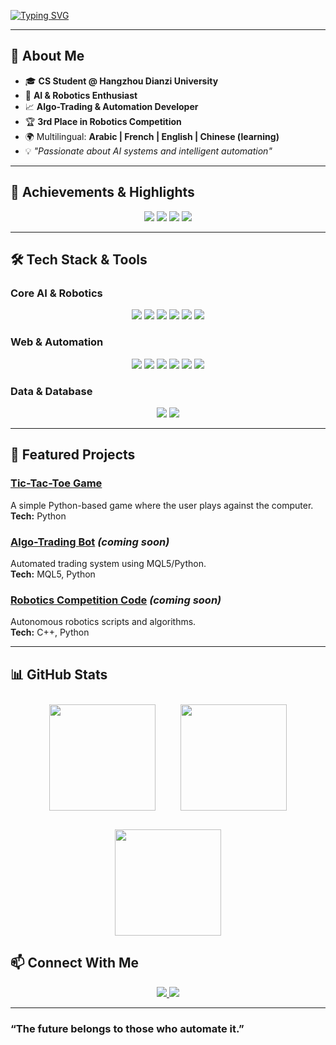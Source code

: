 <!-- Typing animation headline -->
[![Typing SVG](https://readme-typing-svg.herokuapp.com?color=%2300F700&size=28&center=true&vCenter=true&width=900&lines=AI+%26+Robotics+Enthusiast;Algo-Trading+Developer;Automation+%26+ML+Learner;Building+Intelligent+Systems+for+the+Future)](https://git.io/typing-svg)

---

## 👋 About Me  
- 🎓 **CS Student @ Hangzhou Dianzi University**  
- 🤖 **AI & Robotics Enthusiast**  
- 📈 **Algo-Trading & Automation Developer**  
- 🏆 **3rd Place in Robotics Competition**  
- 🌍 Multilingual: **Arabic | French | English | Chinese (learning)**  
- 💡 *"Passionate about AI systems and intelligent automation"*

---

## 🏅 Achievements & Highlights
<p align="center">
  <img src="https://img.shields.io/badge/Robotics-Competition%20Winner-FFD700?style=for-the-badge&logo=robotframework&logoColor=white" />
  <img src="https://img.shields.io/badge/Open%20Source-Contributor-36B37E?style=for-the-badge&logo=github&logoColor=white" />
  <img src="https://img.shields.io/badge/Algo%20Trading-Developer-FF4B4B?style=for-the-badge&logo=chartdotjs&logoColor=white" />
  <img src="https://img.shields.io/badge/Automation-Enthusiast-1F75FE?style=for-the-badge&logo=fastapi&logoColor=white" />
</p>

---

## 🛠 Tech Stack & Tools

### **Core AI & Robotics**
<p align="center">
  <img src="https://img.shields.io/badge/Python-3776AB?style=for-the-badge&logo=python&logoColor=white"/>
  <img src="https://img.shields.io/badge/C++-00599C?style=for-the-badge&logo=c%2B%2B&logoColor=white"/>
  <img src="https://img.shields.io/badge/MQL5-0033A0?style=for-the-badge&logo=MetaTrader&logoColor=white"/>
  <img src="https://img.shields.io/badge/TensorFlow-FF6F00?style=for-the-badge&logo=tensorflow&logoColor=white"/>
  <img src="https://img.shields.io/badge/PyTorch-EE4C2C?style=for-the-badge&logo=pytorch&logoColor=white"/>
  <img src="https://img.shields.io/badge/OpenCV-5C3EE8?style=for-the-badge&logo=opencv&logoColor=white"/>
</p>

### **Web & Automation**
<p align="center">
  <img src="https://img.shields.io/badge/HTML5-E34F26?style=for-the-badge&logo=html5&logoColor=white"/>
  <img src="https://img.shields.io/badge/CSS3-1572B6?style=for-the-badge&logo=css3&logoColor=white"/>
  <img src="https://img.shields.io/badge/JavaScript-F7DF1E?style=for-the-badge&logo=javascript&logoColor=black"/>
  <img src="https://img.shields.io/badge/PHP-777BB4?style=for-the-badge&logo=php&logoColor=white"/>
  <img src="https://img.shields.io/badge/Webflow-4353FF?style=for-the-badge&logo=webflow&logoColor=white"/>
  <img src="https://img.shields.io/badge/N8N-502EC8?style=for-the-badge&logo=n8n&logoColor=white"/>
</p>

### **Data & Database**
<p align="center">
  <img src="https://img.shields.io/badge/Pandas-150458?style=for-the-badge&logo=pandas&logoColor=white"/>
  <img src="https://img.shields.io/badge/MySQL-4479A1?style=for-the-badge&logo=mysql&logoColor=white"/>
</p>

---

## 🚀 Featured Projects
### [Tic-Tac-Toe Game](https://github.com/Rob0y/Tic-Tac-Toe-Game)
A simple Python-based game where the user plays against the computer.  
**Tech:** Python

### [Algo-Trading Bot](#) *(coming soon)*
Automated trading system using MQL5/Python.  
**Tech:** MQL5, Python

### [Robotics Competition Code](#) *(coming soon)*
Autonomous robotics scripts and algorithms.  
**Tech:** C++, Python

---

## 📊 GitHub Stats
<p align="center" style="display: flex; flex-wrap: wrap; justify-content: center; gap: 20px;">
  <img src="https://github-readme-stats.vercel.app/api?username=Rob0y&show_icons=true&theme=radical" height="170" style="margin: 10px;" />
  <img src="https://github-readme-stats.vercel.app/api/top-langs/?username=Rob0y&layout=compact&theme=radical" height="170" style="margin: 10px;" />
</p>

<p align="center" style="margin-top: 20px;">
  <img src="https://github-readme-streak-stats.herokuapp.com?user=Rob0y&theme=radical&hide_border=false" height="170" />
</p>


## 📫 Connect With Me
<p align="center">
  <a href="https://www.linkedin.com/in/hamza-abajtour-a8b18225b" target="_blank">
    <img src="https://img.shields.io/badge/LinkedIn-0077B5?style=for-the-badge&logo=linkedin&logoColor=white"/>
  </a>
  <a href="https://x.com/AbajtourHamza" target="_blank">
    <img src="https://img.shields.io/badge/X-000000?style=for-the-badge&logo=x&logoColor=white"/>
  </a>
</p>

---

### **“The future belongs to those who automate it.”**
